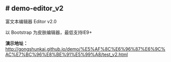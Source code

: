 ﻿<h2># demo-editor_v2</h2>
<p>富文本编辑器 Editor v2.0</p>
<p>以 Bootstrap 为皮肤编辑器，最低支持IE9+</p>
<p><b>演示地址：</b><a href="http://gongshunkai.github.io/demo/%E5%AF%8C%E6%96%87%E6%9C%AC%E7%BC%96%E8%BE%91%E5%99%A8/test.html">http://gongshunkai.github.io/demo/%E5%AF%8C%E6%96%87%E6%9C%AC%E7%BC%96%E8%BE%91%E5%99%A8/test_v2.html</a></p>